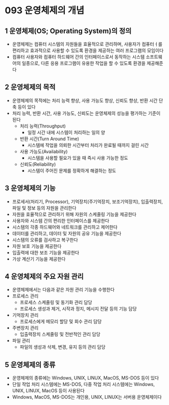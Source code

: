 # 093 운영체제의 개념

## 1 운영체제(OS; Operating System)의 정의

- 운영체제는 컴퓨터 시스템의 자원들을 효율적으로 관리하며, 사용자가 컴퓨터ㅓ를 편리하고 효과적으로 사용할 수 있도록 환경을 제공하는 여러 프로그램의 모임이다
- 컴퓨터 사용자와 컴퓨터 하드웨어 간의 인터페이스로서 동작하는 시스템 소프트웨어의 일종으로, 다른 응용 프로그램이 유용한 작업을 할 수 있도록 환경을 제공해준다



## 2 운영체제의 목적

- 운영체제의 목적에는 처리 능력 향상, 사용 가능도 향상, 신뢰도 향상, 반환 시간 단축 등이 있다
- 처리 능력, 반환 시간, 사용 가능도, 신뢰도는 운영체제의 성능을 평가하는 기준이 된다
  - 처리 능력(Throughput)
    - 일정 시간 내에 시스템이 처리하는 일의 양
  - 반환 시간(Turn Around Time)
    - 시스템에 작업을 의뢰한 시간부터 처리가 완료될 때까지 걸린 시간
  - 사용 가능도(Availability)
    - 시스템을 사용할 필요가 있을 때 즉시 사용 가능한 정도
  - 신뢰도(Reliability)
    - 시스템이 주어진 문제를 정확하게 해결하는 정도



## 3 운영체제의 기능

- 프로세서(처리기, Processor), 기억장치(주기억장치, 보조기억장치), 입출력장치, 파일 및 정보 등의 자원을 관리한다
- 자원을 효율적으로 관리하기 위해 자원의 스케줄링 기능을 제공한다
- 사용자와 시스템 간의 편리한 인터페이스를 제공한다
- 시스템의 각종 하드웨어와 네트워크를 관리하고 제어한다
- 데이터를 관리하고, 데이터 및 자원의 공유 기능을 제공한다
- 시스템의 오류를 검사하고 복구한다
- 자원 보호 기능을 제공한다
- 입출력에 대한 보조 기능을 제공한다
- 가상 계산기 기능을 제공한다



## 4 운영체제의 주요 자원 관리

- 운영체제에서는 다음과 같은 자원 관리 기능을 수행한다
- 프로세스 관리
  - 프로세스 스케줄링 및 동기화 관리 담당
  - 프로세스 생성과 제거, 시작과 정지, 메시지 전달 등의 기능 담당
- 기억장치 관리
  - 프로세스에게 메모리 할당 및 회수 관리 담당
- 주변장치 관리
  - 입출력장치 스케줄링 및 전반적인 관리 담당
- 파일 관리
  - 파일의 생성과 삭제, 변경, 유지 등의 관리 담당



## 5 운영체제의 종류

- 운영체제의 종류에는 Windows, UNIX, LINUX, MacOS, MS-DOS 등이 있다
- 단일 작업 처리 시스템에는 MS-DOS, 다중 작업 처리 시스템에는 Windows, UNIX, LINUX, MacOS 등이 사용된다
- Windows, MacOS, MS-DOS는 개인용, UNIX, LINUX는 서버용 운영체제이다